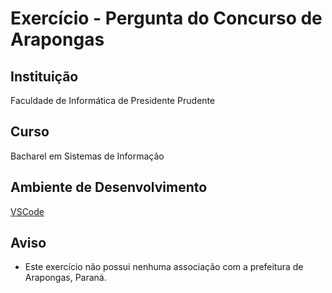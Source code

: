 # Exercício - Pergunta do Concurso de Arapongas

## Instituição  
Faculdade de Informática de Presidente Prudente

## Curso  
Bacharel em Sistemas de Informação

## Ambiente de Desenvolvimento
[VSCode](https://code.visualstudio.com/)

## Aviso
* Este exercício não possui nenhuma associação com a prefeitura de Arapongas, Paraná.

